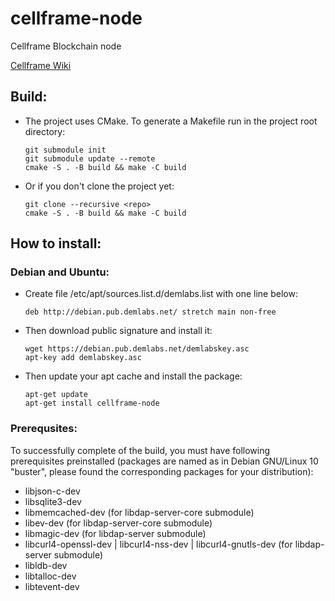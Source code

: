 # cellframe-node
Cellframe Blockchain node

[Cellframe Wiki](https://wiki.cellframe.net)

## Build:

* The project uses CMake. To generate a Makefile run in the project root directory:
  ```
  git submodule init
  git submodule update --remote
  cmake -S . -B build && make -C build
  ```
* Or if you don't clone the project yet:
  ```
  git clone --recursive <repo>
  cmake -S . -B build && make -C build
  ```

## How to install:

### Debian and Ubuntu:

* Create file /etc/apt/sources.list.d/demlabs.list with one line below:
  ```
  deb http://debian.pub.demlabs.net/ stretch main non-free
  ```
* Then download public signature and install it:
  ```
  wget https://debian.pub.demlabs.net/demlabskey.asc
  apt-key add demlabskey.asc
  ```
* Then update your apt cache and install the package:
  ```
  apt-get update
  apt-get install cellframe-node
  ```

### Prerequsites:

To successfully complete of the build, you must have following prerequisites preinstalled (packages are named as in Debian GNU/Linux 10 "buster", please found the corresponding packages for your distribution):

* libjson-c-dev
* libsqlite3-dev
* libmemcached-dev (for libdap-server-core submodule)
* libev-dev (for libdap-server-core submodule)
* libmagic-dev (for libdap-server submodule)
* libcurl4-openssl-dev | libcurl4-nss-dev | libcurl4-gnutls-dev (for libdap-server submodule)
* libldb-dev
* libtalloc-dev
* libtevent-dev
